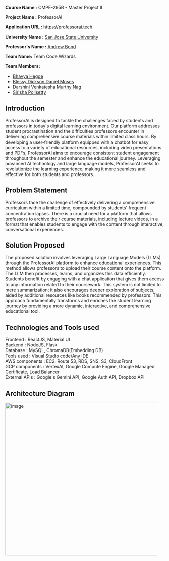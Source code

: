  
<b>Course Name :</b> CMPE-295B - Master Project II

<b>Project Name  :</b> ProfessorAI

<b>Application URL :</b> https://professorai.tech

<b>University Name :</b> [San Jose State University](https://www.sjsu.edu/)

<b>Professor's Name :</b> [Andrew Bond](https://www.linkedin.com/in/ahbond/)

<b>Team Name:</b> Team Code Wizards

<b>Team Members:</b> <br/>

- [Bhavya Hegde](https://www.linkedin.com/in/bhavya-hegde/)
- [Blessy Dickson Daniel Moses](https://www.linkedin.com/in/blessy-dickson-348a31133/)
- [Darshini Venkatesha Murthy Nag](https://www.linkedin.com/in/darshini-venkatesha-murthy-nag-90052756/)
- [Sirisha Polisetty](https://www.linkedin.com/in/sirishapolisetty/)

## Introduction
ProfessorAI is designed to tackle the challenges faced by students and professors in today's digital learning environment. Our platform addresses student procrastination and the difficulties professors encounter in delivering comprehensive course materials within limited class hours. By developing a user-friendly platform equipped with a chatbot for easy access to a variety of educational resources, including video presentations and PDFs, ProfessorAI aims to encourage consistent student engagement throughout the semester and enhance the educational journey. Leveraging advanced AI technology and large language models, ProfessorAI seeks to revolutionize the learning experience, making it more seamless and effective for both students and professors.

## Problem Statement
Professors face the challenge of effectively delivering a comprehensive curriculum within a limited time, compounded by students' frequent concentration lapses. There is a crucial need for a platform that allows professors to archive their course materials, including lecture videos, in a format that enables students to engage with the content through interactive, conversational experiences.

## Solution Proposed
The proposed solution involves leveraging Large Language Models (LLMs) through the ProfessorAI platform to enhance educational experiences. This method allows professors to upload their course content onto the platform. The LLM then processes, learns, and organizes this data efficiently. Students benefit by engaging with a chat application that gives them access to any information related to their coursework. This system is not limited to mere summarization; it also encourages deeper exploration of subjects, aided by additional resources like books recommended by professors. This approach fundamentally transforms and enriches the student learning journey by providing a more dynamic, interactive, and comprehensive educational tool.

## Technologies and Tools used

Frontend : ReactJS, Material UI </br>
Backend : NodeJS, Flask </br>
Database : MySQL, ChromaDB(Embedding DB) </br>
Tools used : Visual Studio code/Any IDE </br>
AWS components : EC2, Route 53, RDS, SNS, S3, CloudFront </br>
GCP components : VertexAI, Google Compute Engine, Google Managed Certificate, Load Balancer </br>
External APIs : Google's Gemini API, Google Auth API, Dropbox API </br>

## Architecture Diagram

<img width="482" alt="image" src="https://github.com/dblessy/ProfessorAI/assets/85700971/d00577f0-4ef6-4cec-b000-8f8ba0e0cf79">
